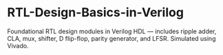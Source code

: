 # RTL-Design-Basics-in-Verilog
Foundational RTL design modules in Verilog HDL — includes ripple adder, CLA, mux, shifter, D flip-flop, parity generator, and LFSR. Simulated using Vivado.
